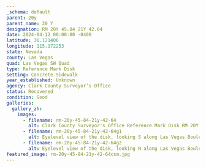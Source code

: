 ```yaml
---
_schema: default
parent: 20y
parent_name: 20 Y
designation: RM 20Y 45.84 21Y 42.64
date: 2024-04-12 00:00:00 -0400
latitude: 36.121406
longitude: 115.172253
state: Nevada
county: Las Vegas
quad: Las Vegas SW Quad
type: Reference Mark Disk
setting: Concrete Sidewalk
year_established: Unknown
agency: Clark County Surveyor’s Office
status: Recovered
condition: Good
galleries:
  gallery_zh:
    images:
      - filename: rm-20y-45-84-21y-42-64
        alt: Clark County Surveyor's Office Reference Mark Disk RM 20Y 45.84 21Y 42.64
      - filename: rm-20y-45-84-21y-42-64g1
        alt: Eyelevel view of the disk, looking S along Las Vegas Boulevard
      - filename: rm-20y-45-84-21y-42-64g2
        alt: Eyelevel view of the disk, looking N along Las Vegas Boulevard
featured_image: rm-20y-45-84-21y-42-64csm.jpg
---
```

